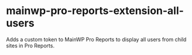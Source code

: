 # mainwp-pro-reports-extension-all-users
Adds a custom token to MainWP Pro Reports to display all users from child sites in Pro Reports.
